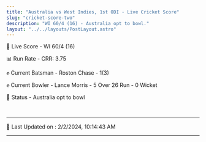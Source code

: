 ```yaml
---
title: "Australia vs West Indies, 1st ODI - Live Cricket Score"
slug: "cricket-score-two"
description: "WI 60/4 (16) - Australia opt to bowl."
layout: "../../layouts/PostLayout.astro"
---
```


🔴 Live Score - WI 60/4 (16)  

📊 Run Rate - CRR: 3.75  

✊ Current Batsman - Roston Chase - 1(3)  

✊ Current Bowler - Lance Morris - 5 Over 26 Run - 0 Wicket  

📑 Status - Australia opt to bowl

<br />

***

📝 Last Updated on : 2/2/2024, 10:14:43 AM

***

